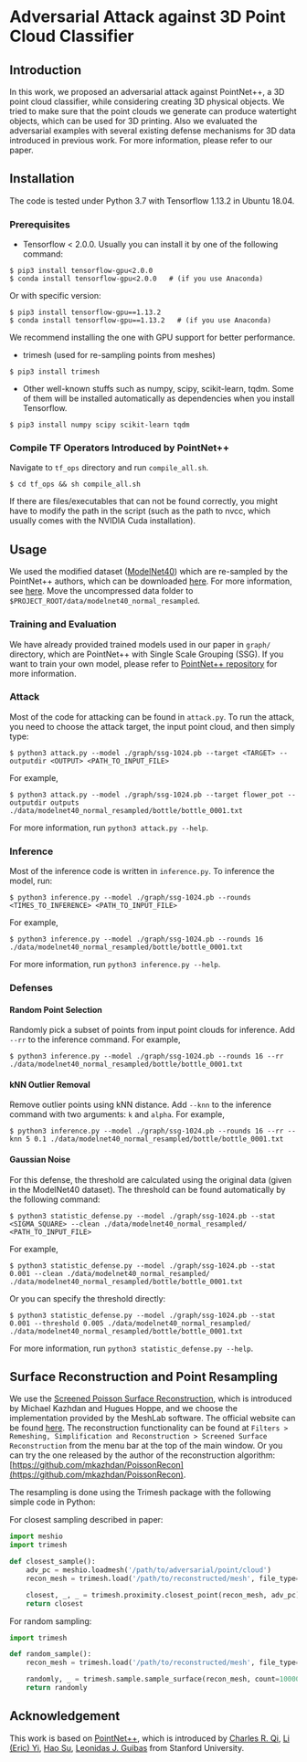 # Adversarial Attack against 3D Point Cloud Classifier

## Introduction

In this work, we proposed an adversarial attack against PointNet++, a 3D point
cloud classifier, while considering creating 3D physical objects. We tried to
make sure that the point clouds we generate can produce watertight objects,
which can be used for 3D printing. Also we evaluated the adversarial examples with
several existing defense mechanisms for 3D data introduced in previous work.
For more information, please refer to our paper.

## Installation

The code is tested under Python 3.7 with Tensorflow 1.13.2 in Ubuntu 18.04.

### Prerequisites

- Tensorflow < 2.0.0. Usually you can install it by one of the following command:
```
$ pip3 install tensorflow-gpu<2.0.0
$ conda install tensorflow-gpu<2.0.0   # (if you use Anaconda)
```
Or with specific version:
```
$ pip3 install tensorflow-gpu==1.13.2
$ conda install tensorflow-gpu==1.13.2   # (if you use Anaconda)
```
We recommend installing the one with GPU support for better performance.

- trimesh (used for re-sampling points from meshes)
```
$ pip3 install trimesh
```

- Other well-known stuffs such as numpy, scipy, scikit-learn, tqdm. Some of them will be installed
  automatically as dependencies when you install Tensorflow.
```
$ pip3 install numpy scipy scikit-learn tqdm
```

### Compile TF Operators Introduced by PointNet++

Navigate to `tf_ops` directory and run `compile_all.sh`.
```
$ cd tf_ops && sh compile_all.sh
```

If there are files/executables that can not be found correctly, you might have to modify the
path in the script (such as the path to nvcc, which usually
comes with the NVIDIA Cuda installation).

## Usage

We used the modified dataset ([ModelNet40](https://modelnet.cs.princeton.edu/)) 
which are re-sampled by the PointNet++ authors, which can
be downloaded [here](https://shapenet.cs.stanford.edu/media/modelnet40_normal_resampled.zip).
For more information, see [here](https://github.com/charlesq34/pointnet2#shape-classification).
Move the uncompressed data folder to `$PROJECT_ROOT/data/modelnet40_normal_resampled`.

### Training and Evaluation
We have already provided trained models used in our paper in `graph/` directory, which are
PointNet++ with Single Scale Grouping (SSG). If you want to train your own model, please refer to
[PointNet++ repository](https://github.com/charlesq34/pointnet2#usage) for more information.

### Attack

Most of the code for attacking can be found in `attack.py`. To run the attack,
you need to choose the attack target, the input point cloud, and then simply type:
```
$ python3 attack.py --model ./graph/ssg-1024.pb --target <TARGET> --outputdir <OUTPUT> <PATH_TO_INPUT_FILE>
```

For example,
```
$ python3 attack.py --model ./graph/ssg-1024.pb --target flower_pot --outputdir outputs ./data/modelnet40_normal_resampled/bottle/bottle_0001.txt
```

For more information, run `python3 attack.py --help`.

### Inference

Most of the inference code is written in `inference.py`. To inference the model,
run:
```
$ python3 inference.py --model ./graph/ssg-1024.pb --rounds <TIMES_TO_INFERENCE> <PATH_TO_INPUT_FILE>
```

For example,
```
$ python3 inference.py --model ./graph/ssg-1024.pb --rounds 16 ./data/modelnet40_normal_resampled/bottle/bottle_0001.txt
```

For more information, run `python3 inference.py --help`.

### Defenses

#### Random Point Selection
Randomly pick a subset of points from input point clouds for inference. Add `--rr` to the inference command.
For example,
```
$ python3 inference.py --model ./graph/ssg-1024.pb --rounds 16 --rr ./data/modelnet40_normal_resampled/bottle/bottle_0001.txt
```

#### kNN Outlier Removal
Remove outlier points using kNN distance. Add `--knn` to the inference command with two arguments: `k` and `alpha`.
For example,
```
$ python3 inference.py --model ./graph/ssg-1024.pb --rounds 16 --rr --knn 5 0.1 ./data/modelnet40_normal_resampled/bottle/bottle_0001.txt
```

#### Gaussian Noise
For this defense, the threshold are calculated using the original data (given in the ModelNet40 dataset).
The threshold can be found automatically by the following command:
```
$ python3 statistic_defense.py --model ./graph/ssg-1024.pb --stat <SIGMA_SQUARE> --clean ./data/modelnet40_normal_resampled/ <PATH_TO_INPUT_FILE>
```

For example,
```
$ python3 statistic_defense.py --model ./graph/ssg-1024.pb --stat 0.001 --clean ./data/modelnet40_normal_resampled/ ./data/modelnet40_normal_resampled/bottle/bottle_0001.txt
```

Or you can specify the threshold directly:
```
$ python3 statistic_defense.py --model ./graph/ssg-1024.pb --stat 0.001 --threshold 0.005 ./data/modelnet40_normal_resampled/ ./data/modelnet40_normal_resampled/bottle/bottle_0001.txt
```

For more information, run `python3 statistic_defense.py --help`.

## Surface Reconstruction and Point Resampling
We use the [Screened Poisson Surface Reconstruction](http://www.cs.jhu.edu/~misha/MyPapers/ToG13.pdf),
which is introduced by Michael Kazhdan and Hugues Hoppe, and we choose the implementation provided by
the MeshLab software. The official website can be found [here](http://www.meshlab.net/).
The reconstruction functionality can be found at `Filters > Remeshing, Simplification and Reconstruction > Screened Surface Reconstruction`
from the menu bar at the top of the main window. Or you can try the one released by the author of the reconstruction algorithm:
[https://github.com/mkazhdan/PoissonRecon](https://github.com/mkazhdan/PoissonRecon).

The resampling is done using the Trimesh package with the following simple code in Python:

For closest sampling described in paper:
```python
import meshio
import trimesh

def closest_sample():
    adv_pc = meshio.loadmesh('/path/to/adversarial/point/cloud')
    recon_mesh = trimesh.load('/path/to/reconstructed/mesh', file_type='ply')  # Change file_type if necessary

    closest, _, _ = trimesh.proximity.closest_point(recon_mesh, adv_pc)
    return closest
```

For random sampling:
```python
import trimesh

def random_sample():
    recon_mesh = trimesh.load('/path/to/reconstructed/mesh', file_type='ply')  # Change file_type if necessary

    randomly, _ = trimesh.sample.sample_surface(recon_mesh, count=10000)
    return randomly
```

## Acknowledgement

This work is based on [PointNet++](https://github.com/charlesq34/pointnet2),
which is introduced by
<a href="http://charlesrqi.com" target="_blank">Charles R. Qi</a>,
<a href="http://stanford.edu/~ericyi">Li (Eric) Yi</a>,
<a href="http://ai.stanford.edu/~haosu/" target="_blank">Hao Su</a>,
<a href="http://geometry.stanford.edu/member/guibas/" target="_blank">Leonidas J. Guibas</a>
from Stanford University.
